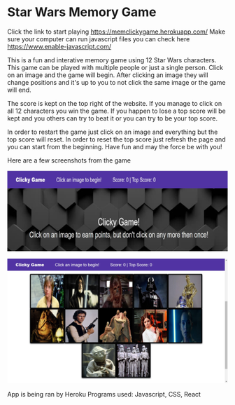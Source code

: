 # Star Wars Memory Game
Click the link to start playing https://memclickygame.herokuapp.com/
Make sure your computer can run javascript files you can check here https://www.enable-javascript.com/

This is a fun and interative memory game using 12 Star Wars characters. This game can be played with multiple people or just a single person.
Click on an image and the game will begin. After clicking an image they will change positions and it's up to you to not click the same image or the game will end.

The score is kept on the top right of the website. If you manage to click on all 12 characters you win the game.  If you happen to lose a top score will be kept and you 
others can try to beat it or you can try to be your top score.

In order to restart the game just click on an image and everything but the top score will reset.  In order to reset the top score just refresh the page and you can start from 
the beginning.
Have fun and may the force be with you!

Here are a few screenshots from the game

![Start page of game](https://github.com/josemm83/clickyGame/blob/master/clickgame.jpg)

![Game start](https://github.com/josemm83/clickyGame/blob/master/clickgame2.jpg)

App is being ran by Heroku
Programs used: Javascript, CSS, React
